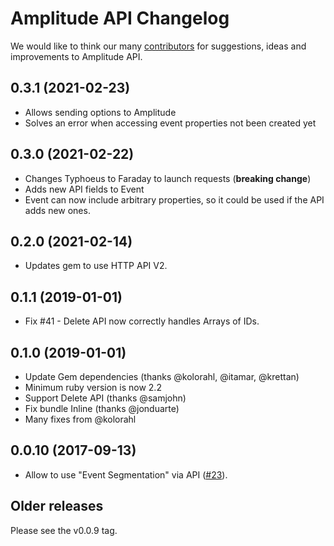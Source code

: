 # Amplitude API Changelog

We would like to think our many [contributors](https://github.com/toothrot/amplitude-api/graphs/contributors) for
suggestions, ideas and improvements to Amplitude API.

## 0.3.1 (2021-02-23)
* Allows sending options to Amplitude
* Solves an error when accessing event properties not been created yet

## 0.3.0 (2021-02-22)

* Changes Typhoeus to Faraday to launch requests (**breaking change**)
* Adds new API fields to Event
* Event can now include arbitrary properties, so it could be used if the API adds new ones.

## 0.2.0 (2021-02-14)

* Updates gem to use HTTP API V2.

## 0.1.1 (2019-01-01)

* Fix #41 - Delete API now correctly handles Arrays of IDs.

## 0.1.0 (2019-01-01)

* Update Gem dependencies (thanks @kolorahl, @itamar, @krettan)
* Minimum ruby version is now 2.2
* Support Delete API (thanks @samjohn)
* Fix bundle Inline (thanks @jonduarte)
* Many fixes from @kolorahl

## 0.0.10 (2017-09-13)

* Allow to use "Event Segmentation" via API ([#23](https://github.com/toothrot/amplitude-api/pull/23)).

## Older releases

Please see the v0.0.9 tag.
